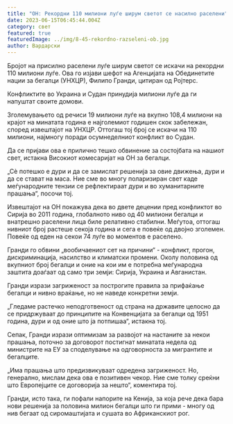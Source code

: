 ```yaml
---
title: "ОН: Рекордни 110 милиони луѓе ширум светот се насилно раселени"
date: 2023-06-15T06:45:44.004Z
category: свет
featured: true
featuredImage: ../img/8-45-rekordno-razseleni-ob.jpg
author: Вардарски
---
```

Бројот на присилно раселени луѓе ширум светот се искачи на рекордни 110 милиони луѓе. Ова го изјави шефот на Агенцијата на Обединетите нации за бегалци (УНХЦР), Филипо Гранди, цитиран од Ројтерс.

Конфликтите во Украина и Судан принудија милиони луѓе да ги напуштат своите домови.

Зголемувањето од речиси 19 милиони луѓе на вкупно 108,4 милиони на крајот на минатата година е најголемиот годишен скок забележан, според извештајот на УНХЦР. Оттогаш тој број се искачи на 110 милиони, најмногу поради осумнеделниот конфликт во Судан.

Да се ​​пријави ова е прилично тешко обвинение за состојбата на нашиот свет, истакна Високиот комесаријат на ОН за бегалци.

„Сè потешко е дури и да се замислат решенија за овие движења, дури и да се стават на маса. Ние сме во многу поларизиран свет каде меѓународните тензии се рефлектираат дури и во хуманитарните прашања“, посочи тој.

Извештајот на ОН покажува дека во двете децении пред конфликтот во Сирија во 2011 година, глобалното ниво од 40 милиони бегалци и внатрешно раселени лица биле релативно стабилни. Меѓутоа, оттогаш нивниот број растеше секоја година и сега е повеќе од двојно зголемен. Повеќе од еден на секои 74 луѓе во моментов е раселено.

Гранди го обвини „вообичаениот сет на причини“ - конфликт, прогон, дискриминација, насилство и климатски промени. Околу половина од вкупниот број бегалци и оние на кои им е потребна меѓународна заштита доаѓаат од само три земји: Сирија, Украина и Авганистан.

Гранди изрази загриженост за построгите правила за прифаќање бегалци и нивно враќање, но не наведе конкретни земји.

„Гледаме растечко неподготвеност од страна на државите целосно да се придржуваат до принципите на Конвенцијата за бегалци од 1951 година, дури и од оние што ја потпишаа“, истакна тој.

Сепак, Гранди изрази оптимизам за развојот на настаните за некои прашања, поточно за договорот постигнат минатата недела од министрите на ЕУ за споделување на одговорноста за мигрантите и бегалците.

„Има прашања што предизвикуваат одредена загриженост. Но, генерално, мислам дека ова е позитивен чекор. Ние сме толку среќни што Европејците се договорија за нешто“, коментира тој.

Гранди, исто така, ги пофали напорите на Кенија, за која рече дека бара нови решенија за половина милион бегалци што ги прими - многу од нив бегаат од сиромаштијата и сушата во Африканскиот рог.